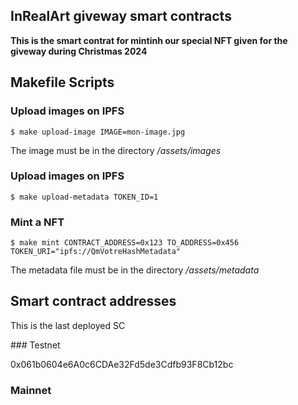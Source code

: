## InRealArt giveway smart contracts

**This is the smart contrat for mintinh our special NFT given for the giveway during Christmas 2024**

## Makefile Scripts

### Upload images on IPFS

```shell
$ make upload-image IMAGE=mon-image.jpg
```

The image must be in the directory _/assets/images_

### Upload images on IPFS

```shell
$ make upload-metadata TOKEN_ID=1
```

### Mint a NFT

```shell
$ make mint CONTRACT_ADDRESS=0x123 TO_ADDRESS=0x456 TOKEN_URI="ipfs://QmVotreHashMetadata"
```

The metadata file must be in the directory _/assets/metadata_

## Smart contract addresses

This is the last deployed SC

### Testnet

0x061b0604e6A0c6CDAe32Fd5de3Cdfb93F8Cb12bc

### Mainnet
